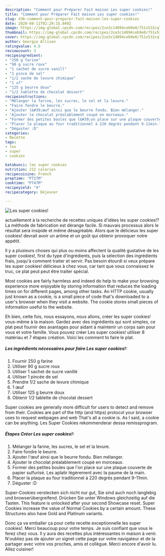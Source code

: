 ```yaml
---
description: "Comment pour Préparer Fait maison Les super cookies!"
title: "Comment pour Préparer Fait maison Les super cookies!"
slug: 436-comment-pour-preparer-fait-maison-les-super-cookies
date: 2020-08-11T02:29:15.849Z
image: https://img-global.cpcdn.com/recipes/2ce3c14094ceb9e0/751x532cq70/les-super-cookies-photo-principale-de-la-recette.jpg
thumbnail: https://img-global.cpcdn.com/recipes/2ce3c14094ceb9e0/751x532cq70/les-super-cookies-photo-principale-de-la-recette.jpg
cover: https://img-global.cpcdn.com/recipes/2ce3c14094ceb9e0/751x532cq70/les-super-cookies-photo-principale-de-la-recette.jpg
author: Georgie Allison
ratingvalue: 4.6
reviewcount: 3
recipeingredient:
- "250 g farine"
- "90 g sucre roux"
- "1 sachet de sucre vanill"
- "1 pince de sel"
- "1/2 sache de levure chimique"
- "1 uf"
- "125 g beurre doux"
- "1/2 tablette de chocolat dessert"
recipeinstructions:
- "Mélanger la farine, les sucres, le sel et la levure."
- "Faire fondre le beurre."
- "Ajouter l&#39;œuf ainsi que le beurre fondu. Bien mélanger."
- "Ajouter le chocolat préalablement coupé en morceaux."
- "Former des petites boules que l&#39;on place sur une plaque couverte de papier sulfurisé. Les aplatir légèrement avec la paume de la main."
- "Placer la plaque au four traditionnel à 220 degrés pendant 9-11min."
- "Déguster :D"
categories:
- Recette
tags:
- les
- super
- cookies

katakunci: les super cookies 
nutrition: 212 calories
recipecuisine: French
preptime: "PT27M"
cooktime: "PT47M"
recipeyield: "4"
recipecategory: Déjeuner

---
```



![Les super cookies!](https://img-global.cpcdn.com/recipes/2ce3c14094ceb9e0/751x532cq70/les-super-cookies-photo-principale-de-la-recette.jpg)

actuellement à la recherche de recettes uniques d'idées les super cookies!? La méthode de fabrication est dérange facile. Si mauvais processus alors le résultat sera insipide et même désagréable. Alors que le délicieux les super cookies! devrait avoir un arôme et un goût qui obtenir provoquer notre appétit.

Il y a plusieurs choses qui plus ou moins affectent la qualité gustative de les super cookies!, first du type d'ingrédients, puis la sélection des ingrédients frais, jusqu'à comment traiter et servir. Pas besoin étourdi si veux prépare les super cookies! délicieux à chez vous, car tant que vous connaissez le truc, ce plat peut peut être traiter spécial.

Most cookies are fairly harmless and indeed do help to make your browsing experience more enjoyable by storing information that reduces the loading times on for different pages, among other tasks. An HTTP cookie, usually just known as a cookie, is a small piece of code that&#39;s downloaded to a user&#39;s browser when they visit a website. The cookie stores small pieces of information useful to the website.


Eh bien, cette fois, nous essayons, nous allons, créer les super cookies! vous-même à la maison. Gardez avec des ingrédients qui sont simples, ce plat peut fournir des avantages pour aidant à maintenir un corps sain pour vous et votre famille. Vous pouvez créer Les super cookies! utiliser 8 matériau et 7 étapes création. Voici les comment to faire le plat.

<!--inarticleads1-->

##### Les ingrédients nécessaires pour faire Les super cookies!:

1. Fournir 250 g farine
1. Utiliser 90 g sucre roux
1. Utiliser 1 sachet de sucre vanillé
1. Utiliser 1 pincée de sel
1. Prendre 1/2 sache de levure chimique
1.  1 œuf
1. Utiliser 125 g beurre doux
1. Obtenir 1/2 tablette de chocolat dessert


Super cookies are generally more difficult for users to detect and remove from their. Cookies are part of the http (and https) protocol your browser uses to request webpages and web That&#39;s all a cookie is. As I said, a cookie can be anything. Les Super Cookies rekommenderar dessa remissprogram. 

<!--inarticleads2-->

##### Étapes Créer Les super cookies!:

1. Mélanger la farine, les sucres, le sel et la levure.
1. Faire fondre le beurre.
1. Ajouter l&#39;œuf ainsi que le beurre fondu. Bien mélanger.
1. Ajouter le chocolat préalablement coupé en morceaux.
1. Former des petites boules que l&#39;on place sur une plaque couverte de papier sulfurisé. Les aplatir légèrement avec la paume de la main.
1. Placer la plaque au four traditionnel à 220 degrés pendant 9-11min.
1. Déguster :D


Super-Cookies verstecken sich nicht nur gut, Sie sind auch noch langlebig und browserübergreifend. Drücken Sie unter Windows gleichzeitig auf die Tasten. This feature is unlocked after your second Showcase reset. Super Cookies increase the value of Normal Cookies by a certain amount. These Structures also have Gold and Platinum variants. 


Donc ça va emballer ça pour cette recette exceptionnelle les super cookies!. Merci beaucoup pour votre temps. Je suis confiant que vous le ferez chez vous. Il y aura des recettes plus  intéressantes in maison à venir. N'oubliez pas de ajouter un signet cette page sur votre navigateur et de la partager avec votre vos proches, amis et collègue. Merci encore d'avoir lu. Allez cuisiner!
